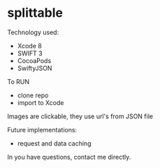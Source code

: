 # splittable

Technology used:
- Xcode 8
- SWIFT 3
- CocoaPods
- SwiftyJSON

To RUN
- clone repo
- import to Xcode

Images are clickable, they use url's from JSON file

Future implementations:
- request and data caching


In you have questions, contact me directly.
